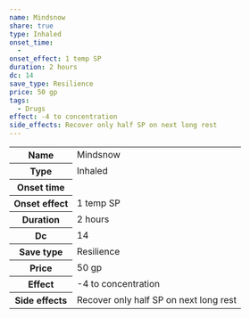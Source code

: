 ```yaml
---
name: Mindsnow
share: true
type: Inhaled
onset_time:
  - 
onset_effect: 1 temp SP
duration: 2 hours
dc: 14
save_type: Resilience
price: 50 gp
tags:
  - Drugs
effect: -4 to concentration
side_effects: Recover only half SP on next long rest
---
```

<p><span dir="ltr" style="overflow-x: auto;"><table><tbody><tr><th dir="ltr">Name</th><td dir="ltr">Mindsnow</td></tr><tr><th dir="ltr">Type</th><td dir="ltr">Inhaled</td></tr><tr><th dir="ltr">Onset time</th><td dir="auto"></td></tr><tr><th dir="ltr">Onset effect</th><td dir="ltr">1 temp SP</td></tr><tr><th dir="ltr">Duration</th><td dir="ltr">2 hours</td></tr><tr><th dir="ltr">Dc</th><td dir="auto">14</td></tr><tr><th dir="ltr">Save type</th><td dir="ltr">Resilience</td></tr><tr><th dir="ltr">Price</th><td dir="ltr">50 gp</td></tr><tr><th dir="ltr">Effect</th><td dir="ltr">-4 to concentration</td></tr><tr><th dir="ltr">Side effects</th><td dir="ltr">Recover only half SP on next long rest</td></tr></tbody></table></span></p>